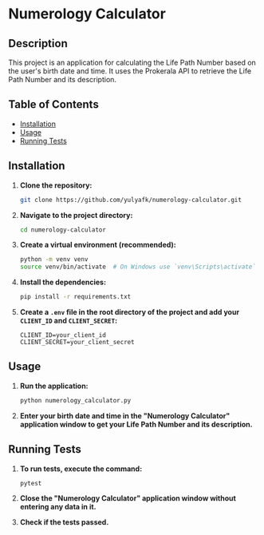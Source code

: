 # Numerology Calculator

## Description
This project is an application for calculating the Life Path Number based on the user's birth date and time. It uses the Prokerala API to retrieve the Life Path Number and its description.

## Table of Contents
- [Installation](#installation)
- [Usage](#usage)
- [Running Tests](#running-tests)

## Installation
1. **Clone the repository:**
    ```bash
    git clone https://github.com/yulyafk/numerology-calculator.git
    ```

2. **Navigate to the project directory:**
    ```bash
    cd numerology-calculator
    ```

3. **Create a virtual environment (recommended):**
    ```bash
    python -m venv venv
    source venv/bin/activate  # On Windows use `venv\Scripts\activate`
    ```

4. **Install the dependencies:**
    ```bash
    pip install -r requirements.txt
    ```

5. **Create a `.env` file in the root directory of the project and add your `CLIENT_ID` and `CLIENT_SECRET`:**
    ```plaintext
    CLIENT_ID=your_client_id
    CLIENT_SECRET=your_client_secret
    ```

## Usage
1. **Run the application:**
    ```bash
    python numerology_calculator.py
    ```

2. **Enter your birth date and time in the "Numerology Calculator" application window to get your Life Path Number and its description.**

## Running Tests
1. **To run tests, execute the command:**
    ```bash
    pytest
    ```

2. **Close the "Numerology Calculator" application window without entering any data in it.**

3. **Check if the tests passed.**
